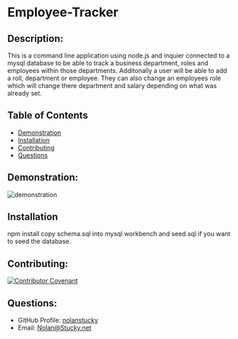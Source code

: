 # Employee-Tracker

## Description: 
This is a command line application using node.js and inquier connected to a mysql database to be able to track a business department, roles and employees within those departments. Additonally a user will be able to add a roll, department or employee. They can also change an employees role which will change there department and salary depending on what was already set. 

## Table of Contents
* [Demonstration](#demonstration)
* [Installation](#installation)
* [Contributing](#contributing)
* [Questions](#questions)

## Demonstration:
![demonstration](./demonstration-employee-tracker.gif)

## Installation
npm install
copy schema.sql into mysql workbench and seed.sql if you want to seed the database.

## Contributing:
[![Contributor Covenant](https://img.shields.io/badge/Contributor%20Covenant-v2.0%20adopted-ff69b4.svg)](https://www.contributor-covenant.org/version/2/0/code_of_conduct/)

## Questions:
* GitHub Profile:  [nolanstucky](https://github.com/nolanstucky)
* Email: <Nolan@Stucky.net>

